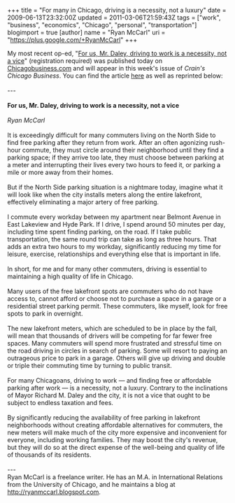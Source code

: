 +++
title = "For many in Chicago, driving is a necessity, not a luxury"
date = 2009-06-13T23:32:00Z
updated = 2011-03-06T21:59:43Z
tags = ["work", "business", "economics", "Chicago", "personal", "transportation"]
blogimport = true
[author]
	name = "Ryan McCarl"
	uri = "https://plus.google.com/+RyanMcCarl"
+++

My most recent op-ed, "<a href="http://www.chicagobusiness.com/cgi-bin/mag/article.pl?articleId=32083">For us, Mr. Daley, driving to work is a necessity, not a vice</a>" (registration required) was published today on <a href="http://www.chicagobusiness.com/">Chicagobusiness.com</a> and will appear in this week's issue of <em>Crain's Chicago Business</em>.  You can find the article <a href="http://www.chicagobusiness.com/">here</a> as well as reprinted below:<br /><br />---<br /><br /><strong>For us, Mr. Daley, driving to work is a necessity, not a vice</strong><br /><br /><em>Ryan McCarl</em><br /><br />It is exceedingly difficult for many commuters living on the North Side to find free parking after they return from work. After an often agonizing rush-hour commute, they must circle around their neighborhood until they find a parking space; if they arrive too late, they must choose between parking at a meter and interrupting their lives every two hours to feed it, or parking a mile or more away from their homes.<br /><br />But if the North Side parking situation is a nightmare today, imagine what it will look like when the city installs meters along the entire lakefront, effectively eliminating a major artery of free parking.<br /><br />I commute every workday between my apartment near Belmont Avenue in East Lakeview and Hyde Park. If I drive, I spend around 50 minutes per day, including time spent finding parking, on the road. If I take public transportation, the same round trip can take as long as three hours. That adds an extra two hours to my workday, significantly reducing my time for leisure, exercise, relationships and everything else that is important in life.<br /><br />In short, for me and for many other commuters, driving is essential to maintaining a high quality of life in Chicago.<br /><br />Many users of the free lakefront spots are commuters who do not have access to, cannot afford or choose not to purchase a space in a garage or a residential street parking permit. These commuters, like myself, look for free spots to park in overnight.<br /><br />The new lakefront meters, which are scheduled to be in place by the fall, will mean that thousands of drivers will be competing for far fewer free spaces. Many commuters will spend more frustrated and stressful time on the road driving in circles in search of parking. Some will resort to paying an outrageous price to park in a garage. Others will give up driving and double or triple their commuting time by turning to public transit.<br /><br />For many Chicagoans, driving to work — and finding free or affordable parking after work — is a necessity, not a luxury. Contrary to the inclinations of Mayor Richard M. Daley and the city, it is not a vice that ought to be subject to endless taxation and fees.<br /><br />By significantly reducing the availability of free parking in lakefront neighborhoods without creating affordable alternatives for commuters, the new meters will make much of the city more expensive and inconvenient for everyone, including working families. They may boost the city's revenue, but they will do so at the direct expense of the well-being and quality of life of thousands of its residents.<br /><br />---<br />Ryan McCarl is a freelance writer.  He has an M.A. in International Relations from the University of Chicago, and he maintains a blog at http://ryanmccarl.blogspot.com.

